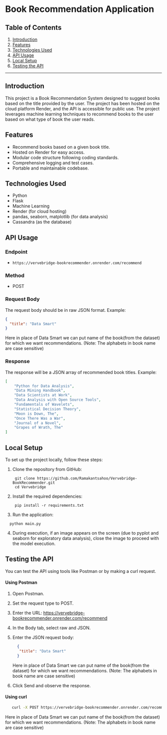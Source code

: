 # Book Recommendation Application

## Table of Contents
1. [Introduction](#introduction)
2. [Features](#features)
3. [Technologies Used](#technologies-used)
4. [API Usage](#api-usage)
5. [Local Setup](#local-setup)
6. [Testing the API](#testing-the-api)

---

## Introduction

This project is a Book Recommendation System designed to suggest books based on the title provided by the user. The project has been hosted on the cloud platform Render, and the API is accessible for public use. The project leverages machine learning techniques to recommend books to the user based on what type of book the user reads.

## Features

- Recommend books based on a given book title.
- Hosted on Render for easy access.
- Modular code structure following coding standards.
- Comprehensive logging and test cases.
- Portable and maintainable codebase.

## Technologies Used

- Python
- Flask
- Machine Learning
- Render (for cloud hosting)
- pandas, seaborn, matplotlib (for data analysis)
- Cassandra (as the database)

## API Usage

### Endpoint

- `https://vervebridge-bookrecommender.onrender.com/recommend`

### Method

- POST

### Request Body

The request body should be in raw JSON format. Example:

```json
{
  "title": "Data Smart"
}
```

Here in place of Data Smart we can put name of the book(from the dataset) for which we want recommendations. (Note: The alphabets in book name are case sensitive)

### Response

The response will be a JSON array of recommended book titles. Example:

```json
[
    "Python for Data Analysis",
    "Data Mining Handbook",
    "Data Scientists at Work",
    "Data Analysis with Open Source Tools",
    "Fundamentals of Wavelets",
    "Statistical Decision Theory",
    "Moon is Down, The",
    "Once There Was a War",
    "Journal of a Novel",
    "Grapes of Wrath, The"
]

```
## Local Setup
To set up the project locally, follow these steps:

1. Clone the repository from GitHub:
   ``` 
    git clone https://github.com/Ramakantsahoo/Vervebridge-BookRecommender.git
    cd Vervebridge
   ```
2. Install the required dependencies:

   ``` 
    pip install -r requirements.txt
   ```

3. Run the application:   

  ``` 
    python main.py
  ```
4. During execution, if an image appears on the screen (due to pyplot and seaborn for exploratory data analysis), close the image to proceed with the model execution.


## Testing the API
You can test the API using tools like Postman or by making a curl request.

#### Using Postman
1. Open Postman.
2. Set the request type to POST.
3. Enter the URL: https://vervebridge-bookrecommender.onrender.com/recommend
4. In the Body tab, select raw and JSON.
5. Enter the JSON request body:

   ```json
     {
      "title": "Data Smart"
     }
   ```

   Here in place of Data Smart we can put name of the book(from the dataset) for which we want recommendations. (Note: The alphabets in book name are case sensitive)

6. Click Send and observe the response.

#### Using curl

  ```bash
     curl -X POST https://vervebridge-bookrecommender.onrender.com/recommend -H "Content-Type: application/json" -d '{"title": "Data Smart"}'
   ```
  Here in place of Data Smart we can put name of the book(from the dataset) for which we want recommendations. (Note: The alphabets in book name are case sensitive)

